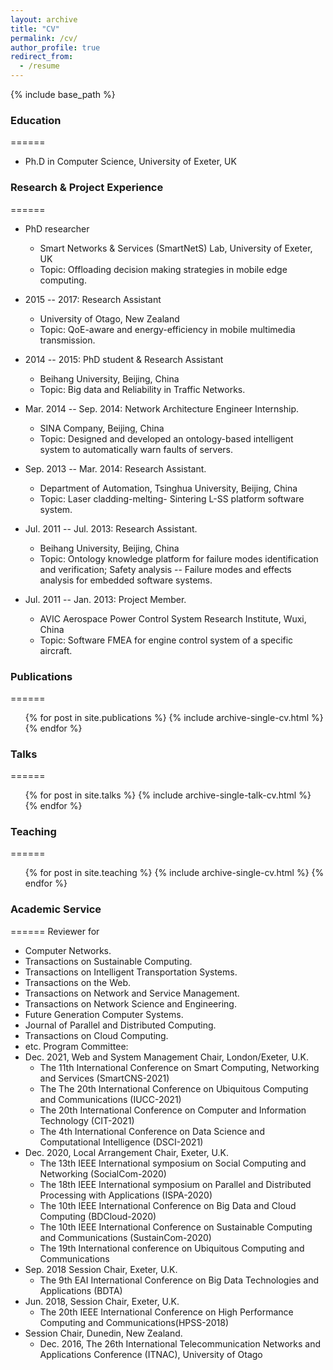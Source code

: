 ```yaml
---
layout: archive
title: "CV"
permalink: /cv/
author_profile: true
redirect_from:
  - /resume
---
```


{% include base_path %}

### Education
======
* Ph.D in Computer Science, University of Exeter, UK

### Research & Project Experience
======
* PhD researcher
  * Smart Networks & Services (SmartNetS) Lab, University of Exeter, UK
  * Topic: Offloading decision making strategies in mobile edge computing.

* 2015 -- 2017: Research Assistant
  * University of Otago, New Zealand
  * Topic: QoE-aware and energy-efficiency in mobile multimedia transmission.

* 2014 -- 2015: PhD student & Research Assistant
  * Beihang University, Beijing, China
  * Topic: Big data and Reliability in Traffic Networks. 

* Mar. 2014 -- Sep. 2014: Network Architecture Engineer Internship.
  * SINA Company, Beijing, China
  * Topic: Designed and developed an ontology-based intelligent system to automatically warn faults of servers.
 
* Sep. 2013 -- Mar. 2014: Research Assistant.
  * Department of Automation, Tsinghua University, Beijing, China
  * Topic: Laser cladding-melting- Sintering L-SS platform software system.

* Jul. 2011 -- Jul. 2013: Research Assistant.
  * Beihang University, Beijing, China
  * Topic: Ontology knowledge platform for failure modes identification and verification; Safety analysis --  Failure modes and effects analysis for embedded software systems.

* Jul. 2011 -- Jan. 2013: Project Member.
  * AVIC Aerospace Power Control System Research Institute, Wuxi, China
  * Topic: Software FMEA for engine control system of a specific aircraft.
  

  
<!--Skills
======
* Skill 1
* Skill 2
  * Sub-skill 2.1
  * Sub-skill 2.2
  * Sub-skill 2.3
* Skill 3-->

### Publications
======
  <ul>{% for post in site.publications %}
    {% include archive-single-cv.html %}
  {% endfor %}</ul>
  
### Talks
======
  <ul>{% for post in site.talks %}
    {% include archive-single-talk-cv.html %}
  {% endfor %}</ul>
  
### Teaching
======
  <ul>{% for post in site.teaching %}
    {% include archive-single-cv.html %}
  {% endfor %}</ul>
  
### Academic Service
======
Reviewer for
* Computer Networks.
* Transactions on Sustainable Computing.
* Transactions on Intelligent Transportation Systems. 
* Transactions on the Web.
* Transactions on Network and Service Management. 
* Transactions on Network Science and Engineering. 
* Future Generation Computer Systems.
* Journal of Parallel and Distributed Computing. 
* Transactions on Cloud Computing.
* etc.
Program Committee:
* Dec. 2021, Web and System Management Chair, London/Exeter, U.K.
  * The 11th International Conference on Smart Computing, Networking and Services (SmartCNS-2021) 
  * The The 20th International Conference on Ubiquitous Computing and Communications (IUCC-2021)
  * The 20th International Conference on Computer and Information Technology (CIT-2021)
  * The 4th International Conference on Data Science and Computational Intelligence (DSCI-2021)
* Dec. 2020, Local Arrangement Chair, Exeter, U.K.
  * The 13th IEEE International symposium on Social Computing and Networking (SocialCom-2020)
  * The 18th IEEE International symposium on Parallel and Distributed Processing with Applications (ISPA-2020)
  * The 10th IEEE International Conference on Big Data and Cloud Computing (BDCloud-2020)
  * The 10th IEEE International Conference on Sustainable Computing and Communications (SustainCom-2020)
  * The 19th International conference on Ubiquitous Computing and Communications
* Sep. 2018 Session Chair, Exeter, U.K.
  * The 9th EAI International Conference on Big Data Technologies and Applications (BDTA)
* Jun. 2018, Session Chair, Exeter, U.K.
  * The 20th IEEE International Conference on High Performance Computing and Communications(HPSS-2018)
* Session Chair, Dunedin, New Zealand.
  * Dec. 2016, The 26th International Telecommunication Networks and Applications Conference (ITNAC), University of Otago